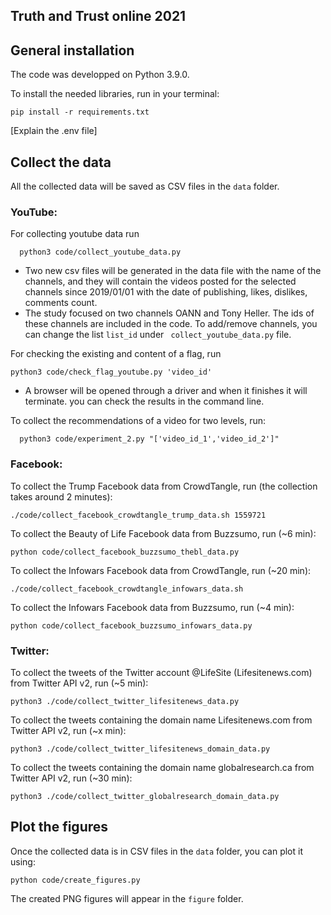 ## Truth and Trust online 2021

## General installation

The code was developped on Python 3.9.0.

To install the needed libraries, run in your terminal:

```
pip install -r requirements.txt
```

[Explain the .env file]

## Collect the data

All the collected data will be saved as CSV files in the `data` folder.

### YouTube:
For collecting youtube data run
```
  python3 code/collect_youtube_data.py 
```
- Two new csv files will be generated in the data file with the name of the channels, and they will contain the videos posted for the selected channels since 2019/01/01 with the date of publishing, likes, dislikes, comments count.
- The study focused on two channels OANN and Tony Heller. The ids of these channels are included in the code. To add/remove channels, you can change the list ``` list_id ``` under ``` collect_youtube_data.py``` file.

For checking the existing and content of a flag, run 
```
python3 code/check_flag_youtube.py 'video_id'
```
- A browser will be opened through a driver and when it finishes it will terminate. you can check the results in the command line.


To collect the recommendations of a video for two levels, run:
```
  python3 code/experiment_2.py "['video_id_1','video_id_2']"
```
### Facebook:

To collect the Trump Facebook data from CrowdTangle, run (the collection takes around 2 minutes):

```
./code/collect_facebook_crowdtangle_trump_data.sh 1559721
```

To collect the Beauty of Life Facebook data from Buzzsumo, run (~6 min):
```
python code/collect_facebook_buzzsumo_thebl_data.py
```

To collect the Infowars Facebook data from CrowdTangle, run (~20 min):

```
./code/collect_facebook_crowdtangle_infowars_data.sh
```

To collect the Infowars Facebook data from Buzzsumo, run (~4 min):
```
python code/collect_facebook_buzzsumo_infowars_data.py
```

### Twitter:

To collect the tweets of the Twitter account @LifeSite (Lifesitenews.com) from Twitter API v2, run (~5 min):
```
python3 ./code/collect_twitter_lifesitenews_data.py
```

To collect the tweets containing the domain name Lifesitenews.com from Twitter API v2, run (~x min):
```
python3 ./code/collect_twitter_lifesitenews_domain_data.py
```

To collect the tweets containing the domain name globalresearch.ca from Twitter API v2, run (~30 min):
```
python3 ./code/collect_twitter_globalresearch_domain_data.py 
```

## Plot the figures

Once the collected data is in CSV files in the `data` folder, you can plot it using:

```
python code/create_figures.py
```

The created PNG figures will appear in the `figure` folder.
